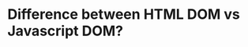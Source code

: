 <h1>Difference between <span class="text-orange-500 font-semibold">HTML DOM</span> vs <span class="text-orange-500 font-semibold">Javascript DOM?</span></h1>

